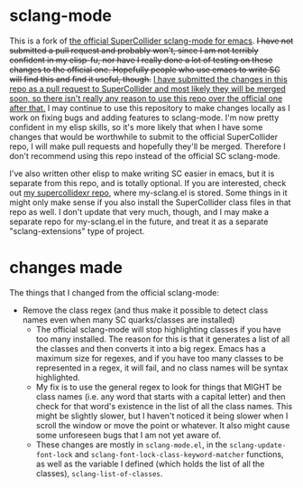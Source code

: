 sclang-mode
===========
This is a fork of [the official SuperCollider sclang-mode for emacs](https://github.com/supercollider/supercollider/tree/master/editors/scel/el). ~~I have not submitted a pull request and probably won't, since I am not terribly confident in my elisp-fu, nor have I really done a lot of testing on these changes to the official one. Hopefully people who use emacs to write SC will find this and find it useful, though.~~ [I have submitted the changes in this repo as a pull request to SuperCollider and most likely they will be merged soon, so there isn't really any reason to use this repo over the official one after that.](https://github.com/supercollider/supercollider/pull/2508) I may continue to use this repository to make changes locally as I work on fixing bugs and adding features to sclang-mode. I'm now pretty confident in my elisp skills, so it's more likely that when I have some changes that would be worthwhile to submit to the official SuperCollider repo, I will make pull requests and hopefully they'll be merged. Therefore I don't recommend using this repo instead of the official SC sclang-mode.

I've also written other elisp to make writing SC easier in emacs, but it is separate from this repo, and is totally optional. If you are interested, check out [my supercollidexr repo](https://github.com/defaultxr/supercollidexr), where my-sclang.el is stored. Some things in it might only make sense if you also install the SuperCollider class files in that repo as well. I don't update that very much, though, and I may make a separate repo for my-sclang.el in the future, and treat it as a separate "sclang-extensions" type of project.

changes made
============
The things that I changed from the official sclang-mode:
* Remove the class regex (and thus make it possible to detect class names even when many SC quarks/classes are installed)
  * The official sclang-mode will stop highlighting classes if you have too many installed. The reason for this is that it generates a list of all the classes and then converts it into a big regex. Emacs has a maximum size for regexes, and if you have too many classes to be represented in a regex, it will fail, and no class names will be syntax highlighted.
  * My fix is to use the general regex to look for things that MIGHT be class names (i.e. any word that starts with a capital letter) and then check for that word's existence in the list of all the class names. This might be slightly slower, but I haven't noticed it being slower when I scroll the window or move the point or whatever. It also might cause some unforeseen bugs that I am not yet aware of.
  * These changes are mostly in `sclang-mode.el`, in the `sclang-update-font-lock` and `sclang-font-lock-class-keyword-matcher` functions, as well as the variable I defined (which holds the list of all the classes), `sclang-list-of-classes`.
